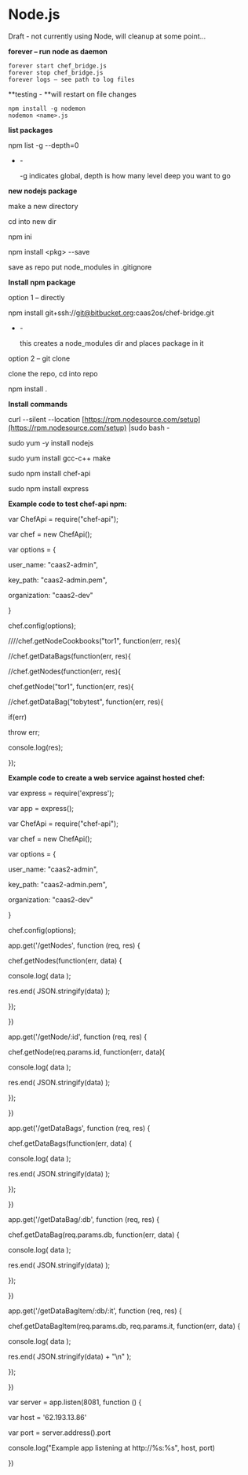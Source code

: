 # Node.js

Draft - not currently using Node, will cleanup at some point...

**forever – run node as daemon**

```
forever start chef_bridge.js 
forever stop chef_bridge.js
forever logs – see path to log files
```

**testing - **will restart on file changes

```
npm install -g nodemon
nodemon <name>.js
```

**list packages**

npm list -g --depth=0

*   \-

    &#x20;\-g indicates global, depth is how many level deep you want to go

**new nodejs package**

make a new directory

cd into new dir

npm ini

npm install \<pkg> --save

save as repo put node\_modules in .gitignore

**Install npm package**

option 1 – directly

npm install git+ssh://git@bitbucket.org:caas2os/chef-bridge.git

*   \-

    &#x20;this creates a node\_modules dir and places package in it

option 2 – git clone

clone the repo, cd into repo

npm install .

**Install commands**

curl --silent --location [https://rpm.nodesource.com/setup](https://rpm.nodesource.com/setup) |sudo bash -

sudo yum -y install nodejs

sudo yum install gcc-c++ make

sudo npm install chef-api

sudo npm install express

**Example code to test chef-api npm:**

var ChefApi = require("chef-api");

var chef = new ChefApi();

var options = {

user\_name: "caas2-admin",

key\_path: "caas2-admin.pem",

organization: "caas2-dev"

}

chef.config(options);

////chef.getNodeCookbooks("tor1", function(err, res){

//chef.getDataBags(function(err, res){

//chef.getNodes(function(err, res){

chef.getNode("tor1", function(err, res){

//chef.getDataBag("tobytest", function(err, res){

if(err)

throw err;

console.log(res);

});

**Example code to create a web service against hosted chef:**

var express = require('express');

var app = express();

var ChefApi = require("chef-api");

var chef = new ChefApi();

var options = {

user\_name: "caas2-admin",

key\_path: "caas2-admin.pem",

organization: "caas2-dev"

}

chef.config(options);

app.get('/getNodes', function (req, res) {

chef.getNodes(function(err, data) {

console.log( data );

res.end( JSON.stringify(data) );

});

})

app.get('/getNode/:id', function (req, res) {

chef.getNode(req.params.id, function(err, data){

console.log( data );

res.end( JSON.stringify(data) );

});

})

app.get('/getDataBags', function (req, res) {

chef.getDataBags(function(err, data) {

console.log( data );

res.end( JSON.stringify(data) );

});

})

app.get('/getDataBag/:db', function (req, res) {

chef.getDataBag(req.params.db, function(err, data) {

console.log( data );

res.end( JSON.stringify(data) );

});

})

app.get('/getDataBagItem/:db/:it', function (req, res) {

chef.getDataBagItem(req.params.db, req.params.it, function(err, data) {

console.log( data );

res.end( JSON.stringify(data) + "\n" );

});

})

var server = app.listen(8081, function () {

var host = '62.193.13.86'

var port = server.address().port

console.log("Example app listening at http://%s:%s", host, port)

})
